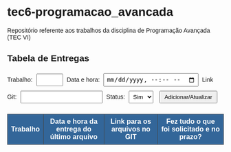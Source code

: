 # tec6-programacao_avancada
Repositório referente aos trabalhos da disciplina de Programação Avançada (TEC VI)
<!DOCTYPE html>
<html lang="pt-BR">
<head>
  <meta charset="UTF-8">
  <title>Tabela de Trabalhos</title>
  <style>
    body {
      font-family: Arial, sans-serif;
    }
    table {
      width: 100%;
      border-collapse: collapse;
      margin-top: 20px;
    }
    th, td {
      border: 1px solid #444;
      padding: 8px;
      text-align: center;
    }
    th {
      background-color: #336699;
      color: white;
    }
    tr:nth-child(even) {
      background-color: #f2f2f2;
    }
    input, select {
      margin: 5px;
      padding: 5px;
    }
    button {
      margin: 5px;
      padding: 5px 10px;
      cursor: pointer;
    }
  </style>
</head>
<body>
  <h2>Tabela de Entregas</h2>

  <div>
    <label>Trabalho: <input type="number" id="trabalho" min="1" max="15"></label>
    <label>Data e hora: <input type="datetime-local" id="datahora"></label>
    <label>Link Git: <input type="url" id="link"></label>
    <label>Status:
      <select id="status">
        <option value="Sim">Sim</option>
        <option value="Não">Não</option>
      </select>
    </label>
    <button onclick="adicionarLinha()">Adicionar/Atualizar</button>
  </div>

  <table id="tabela">
    <thead>
      <tr>
        <th>Trabalho</th>
        <th>Data e hora da entrega do último arquivo</th>
        <th>Link para os arquivos no GIT</th>
        <th>Fez tudo o que foi solicitado e no prazo?</th>
      </tr>
    </thead>
    <tbody></tbody>
  </table>

  <script>
    const tabela = document.querySelector("#tabela tbody");

    function adicionarLinha() {
      const trabalho = document.getElementById("trabalho").value;
      const datahora = document.getElementById("datahora").value;
      const link = document.getElementById("link").value;
      const status = document.getElementById("status").value;

      if (!trabalho) return alert("Digite o número do trabalho!");

      let linhaExistente = [...tabela.rows].find(r => r.cells[0].innerText == trabalho);

      if (linhaExistente) {
        linhaExistente.cells[1].innerText = datahora ? new Date(datahora).toLocaleString() : "";
        linhaExistente.cells[2].innerHTML = link ? `<a href="${link}" target="_blank">Repositório</a>` : "";
        linhaExistente.cells[3].innerText = status;
      } else {
        let linha = tabela.insertRow();
        linha.insertCell(0).innerText = trabalho;
        linha.insertCell(1).innerText = datahora ? new Date(datahora).toLocaleString() : "";
        linha.insertCell(2).innerHTML = link ? `<a href="${link}" target="_blank">Repositório</a>` : "";
        linha.insertCell(3).innerText = status;
      }
    }

    // cria linhas vazias até 15
    for (let i = 1; i <= 15; i++) {
      let linha = tabela.insertRow();
      linha.insertCell(0).innerText = i;
      linha.insertCell(1).innerText = "";
      linha.insertCell(2).innerText = "";
      linha.insertCell(3).innerText = "";
    }
  </script>
</body>
</html>
